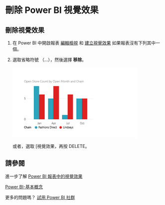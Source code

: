 <properties
   pageTitle="刪除 Power BI 視覺效果"
   description="刪除 Power BI 視覺效果"
   services="powerbi"
   documentationCenter=""
   authors="mihart"
   manager="mblythe"
   backup=""
   editor=""
   tags=""
   qualityFocus="no"
   qualityDate=""/>

<tags
   ms.service="powerbi"
   ms.devlang="NA"
   ms.topic="article"
   ms.tgt_pltfrm="NA"
   ms.workload="powerbi"
   ms.date="08/25/2016"
   ms.author="mihart"/>
# 刪除 Power BI 視覺效果

## 刪除視覺效果

1.  在 Power BI 中開啟報表 [編輯檢視](powerbi-service-go-from-reading-view-to-editing-view.md) 和 [建立視覺效果](powerbi-service-add-visualizations-to-a-report-i.md) 如果報表沒有下列其中一個。 

2.  選取省略符號 （...），然後選擇 **移除**。

    ![](media/powerbi-service-delete-a-visualization/deleteVizNew.gif)

    或者，選取 [視覺效果，再按 DELETE。

## 請參閱

進一步了解 [Power BI 報表中的視覺效果](powerbi-service-visualizations-for-reports.md)

[Power BI-基本概念](powerbi-service-basic-concepts.md)

更多的問題嗎？ [試用 Power BI 社群](http://community.powerbi.com/)
